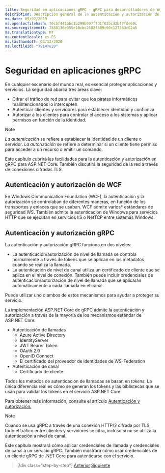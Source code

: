 ```yaml
---
title: Seguridad en aplicaciones gRPC - gRPC para desarrolladores de WCF
description: Descripción general de la autenticación y autorización de llamadas y canales en gRPC.
ms.date: 09/02/2019
ms.openlocfilehash: 70cbf441bbc1b299b997f7d1f02bcd2bf7fde60c
ms.sourcegitcommit: 7588136e355e10cbc2582f389c90c127363c02a5
ms.translationtype: MT
ms.contentlocale: es-ES
ms.lasthandoff: 03/12/2020
ms.locfileid: "79147820"
---
```

# <a name="security-in-grpc-applications"></a>Seguridad en aplicaciones gRPC

En cualquier escenario del mundo real, es esencial proteger aplicaciones y servicios. La seguridad abarca tres áreas clave:

* Cifrar el tráfico de red para evitar que los piratas informáticos malintencionados lo intercepten.
* Autenticar clientes y servidores para establecer identidad y confianza.
* Autorizar a los clientes para controlar el acceso a los sistemas y aplicar permisos en función de la identidad.

> [!NOTE]
> *La autenticación* se refiere a establecer la identidad de un cliente o servidor. *La autorización* se refiere a determinar si un cliente tiene permiso para acceder a un recurso o emitir un comando.

Este capítulo cubrirá las facilidades para la autenticación y autorización en gRPC para ASP.NET Core. También discutirá la seguridad de la red a través de conexiones cifradas TLS.

## <a name="wcf-authentication-and-authorization"></a>Autenticación y autorización de WCF

En Windows Communication Foundation (WCF), la autenticación y la autorización se controlaban de diferentes maneras, en función de los transportes y enlaces que se usaban. WCF admite varios\* estándares de seguridad WS. También admite la autenticación de Windows para servicios HTTP que se ejecutan en servicios IIS o NetTCP entre sistemas Windows.

## <a name="grpc-authentication-and-authorization"></a>Autenticación y autorización gRPC

La autenticación y autorización gRPC funciona en dos niveles:

* La autenticación/autorización de nivel de llamada se controla normalmente a través de tokens que se aplican en los metadatos cuando se realiza la llamada.
* La autenticación de nivel de canal utiliza un certificado de cliente que se aplica en el nivel de conexión. También puede incluir credenciales de autenticación/autorización de nivel de llamada que se aplicarán automáticamente a cada llamada en el canal.

Puede utilizar uno o ambos de estos mecanismos para ayudar a proteger su servicio.

La implementación ASP.NET Core de gRPC admite la autenticación y autorización a través de la mayoría de los mecanismos estándar de ASP.NET Core:

- Autenticación de llamadas
  - Azure Active Directory
  - IdentityServer
  - JWT Bearer Token
  - OAuth 2.0
  - OpenID Connect
  - El certificado del proveedor de identidades de WS-Federation
- Autenticación de canal
  - Certificado de cliente

Todos los métodos de autenticación de llamadas se basan en *tokens.* La única diferencia real es cómo se generan los tokens y las bibliotecas que se usan para validar los tokens en el servicio ASP.NET Core.

Para obtener más información, consulte el artículo [Autenticación y autorización.](/aspnet/core/grpc/authn-and-authz)

> [!NOTE]
> Cuando se usa gRPC a través de una conexión HTTP/2 cifrada por TLS, todo el tráfico entre clientes y servidores se cifra, incluso si no se utiliza la autenticación a nivel de canal.

Este capítulo mostrará cómo aplicar credenciales de llamada y credenciales de canal a un servicio gRPC. También mostrará cómo usar credenciales de un cliente gRPC de .NET Core para autenticarse con el servicio.

>[!div class="step-by-step"]
>[Anterior](client-libraries.md)
>[Siguiente](call-credentials.md)

